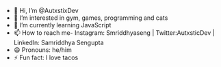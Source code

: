 - 👋 Hi, I’m @AutxstixDev
- 👀 I’m interested in gym, games, programming and cats
- 🌱 I’m currently learning JavaScript
- 📫 How to reach me- Instagram: Smriddhyaseng | Twitter:AutxsticDev | LinkedIn: Samriddhya Sengupta
- 😄 Pronouns: he/him
- ⚡ Fun fact: I love tacos

<!---
AutxstixDev/AutxstixDev is a ✨ special ✨ repository because its `README.md` (this file) appears on your GitHub profile.
You can click the Preview link to take a look at your changes.
--->
